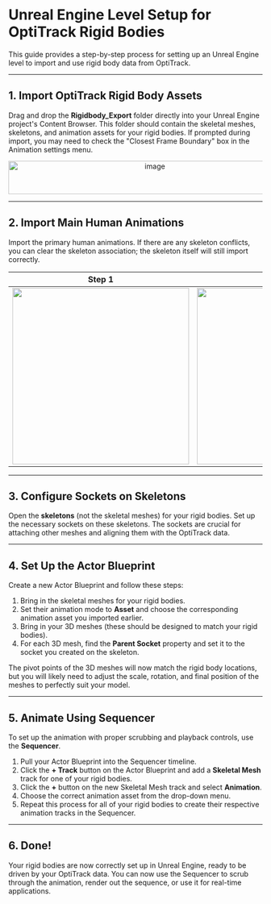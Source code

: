 # Unreal Engine Level Setup for OptiTrack Rigid Bodies

This guide provides a step-by-step process for setting up an Unreal Engine level to import and use rigid body data from OptiTrack.

---

## 1. Import OptiTrack Rigid Body Assets

Drag and drop the **Rigidbody_Export** folder directly into your Unreal Engine project's Content Browser. This folder should contain the skeletal meshes, skeletons, and animation assets for your rigid bodies. If prompted during import, you may need to check the "Closest Frame Boundary" box in the Animation settings menu.

<div align="center">
  <img src="https://github.com/user-attachments/assets/94d4794e-5f4a-43a6-a789-5d0b3cbaf2e6" width="565" height="66" alt="image" />
</div>


---

## 2. Import Main Human Animations

Import the primary human animations. If there are any skeleton conflicts, you can clear the skeleton association; the skeleton itself will still import correctly.

| Step 1 | Step 2 | Step 3 |
|:---:|:---:|:---:|
| <img src="https://github.com/user-attachments/assets/a609fdf8-9ef3-4eae-a7b3-03882e3c3fa0" width="350" /> | <img src="https://github.com/user-attachments/assets/c3a790cf-e8cf-434e-9627-7ccbd52c3620" width="350" /> | <img src="https://github.com/user-attachments/assets/07e51669-db99-4b9b-bca3-698882e580c8" width="350" /> |

---

## 3. Configure Sockets on Skeletons

Open the **skeletons** (not the skeletal meshes) for your rigid bodies. Set up the necessary sockets on these skeletons. The sockets are crucial for attaching other meshes and aligning them with the OptiTrack data.

---

## 4. Set Up the Actor Blueprint

Create a new Actor Blueprint and follow these steps:

1.  Bring in the skeletal meshes for your rigid bodies.
2.  Set their animation mode to **Asset** and choose the corresponding animation asset you imported earlier.
3.  Bring in your 3D meshes (these should be designed to match your rigid bodies).
4.  For each 3D mesh, find the **Parent Socket** property and set it to the socket you created on the skeleton.

The pivot points of the 3D meshes will now match the rigid body locations, but you will likely need to adjust the scale, rotation, and final position of the meshes to perfectly suit your model.


---

## 5. Animate Using Sequencer

To set up the animation with proper scrubbing and playback controls, use the **Sequencer**.

1.  Pull your Actor Blueprint into the Sequencer timeline.
2.  Click the **+ Track** button on the Actor Blueprint and add a **Skeletal Mesh** track for one of your rigid bodies.
3.  Click the **+** button on the new Skeletal Mesh track and select **Animation**.
4.  Choose the correct animation asset from the drop-down menu.
5.  Repeat this process for all of your rigid bodies to create their respective animation tracks in the Sequencer.


---

## 6. Done!

Your rigid bodies are now correctly set up in Unreal Engine, ready to be driven by your OptiTrack data. You can now use the Sequencer to scrub through the animation, render out the sequence, or use it for real-time applications.
